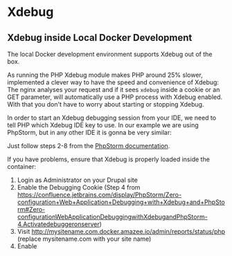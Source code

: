 # Xdebug

## Xdebug inside Local Docker Development

The local Docker development environment supports Xdebug out of the box. 

As running the PHP Xdebug module makes PHP around 25% slower, implemented a clever way to have the speed and convenience of Xdebug: The nginx analyses your request and if it sees `xdebug` inside a cookie or an GET parameter, will automatically use a PHP process with Xdebug enabled. With that you don't have to worry about starting or stopping Xdebug.

In order to start an Xdebug debugging session from your IDE, we need to tell PHP which Xdebug IDE key to use. In our example we are using PhpStorm, but in any other IDE it is gonna be very similar:

Just follow steps 2-8 from the [PhpStorm documentation](https://confluence.jetbrains.com/display/PhpStorm/Zero-configuration+Web+Application+Debugging+with+Xdebug+and+PhpStorm). 

If you have problems, ensure that Xdebug is properly loaded inside the container:

1. Login as Administrator on your Drupal site
2. Enable the Debugging Cookie (Step 4 from https://confluence.jetbrains.com/display/PhpStorm/Zero-configuration+Web+Application+Debugging+with+Xdebug+and+PhpStorm#Zero-configurationWebApplicationDebuggingwithXdebugandPhpStorm-4.Activatedebuggeronserver)
3. Visit http://mysitename.com.docker.amazee.io/admin/reports/status/php (replace mysitename.com with your site name)
4. Enable 